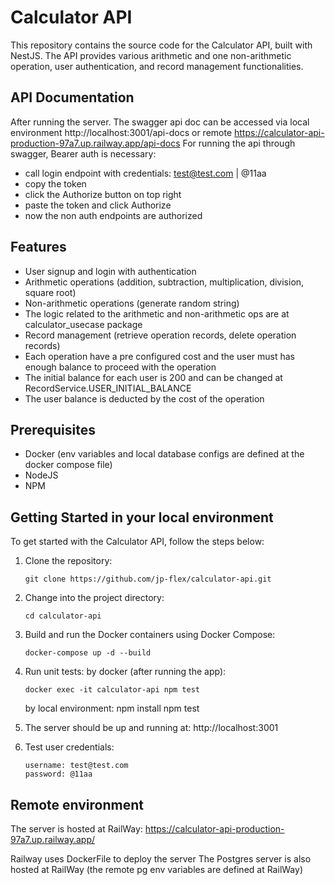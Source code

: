 # Calculator API
This repository contains the source code for the Calculator API, built with NestJS. The API provides various arithmetic and one non-arithmetic operation, user authentication, and record management functionalities.

## API Documentation
After running the server. The swagger api doc can be accessed via local environment http://localhost:3001/api-docs
or remote https://calculator-api-production-97a7.up.railway.app/api-docs
For running the api through swagger, Bearer auth is necessary:
- call login endpoint with credentials: test@test.com | @11aa
- copy the token
- click the Authorize button on top right
- paste the token and click Authorize
- now the non auth endpoints are authorized

## Features
- User signup and login with authentication
- Arithmetic operations (addition, subtraction, multiplication, division, square root)
- Non-arithmetic operations (generate random string)
- The logic related to the arithmetic and non-arithmetic ops are at calculator_usecase package
- Record management (retrieve operation records, delete operation records)
- Each operation have a pre configured cost and the user must has enough balance to proceed with the operation
- The initial balance for each user is 200 and can be changed at RecordService.USER_INITIAL_BALANCE
- The user balance is deducted by the cost of the operation 

## Prerequisites
- Docker (env variables and local database configs are defined at the docker compose file)
- NodeJS
- NPM

## Getting Started in your local environment

To get started with the Calculator API, follow the steps below:

1. Clone the repository:
   ```shell
   git clone https://github.com/jp-flex/calculator-api.git
   ```

2. Change into the project directory:
    ```shell
    cd calculator-api
    ```

3. Build and run the Docker containers using Docker Compose:
    ```shell
    docker-compose up -d --build
    ```
4. Run unit tests:
   by docker (after running the app):
    ```shell
    docker exec -it calculator-api npm test
    ```
   by local environment:
   npm install
   npm test

5. The server should be up and running at: http://localhost:3001

6. Test user credentials:
    ```shell
    username: test@test.com
    password: @11aa
    ```

## Remote environment
The server is hosted at RailWay: 
https://calculator-api-production-97a7.up.railway.app/

Railway uses DockerFile to deploy the server
The Postgres server is also hosted at RailWay (the remote pg env variables are defined at RailWay)

